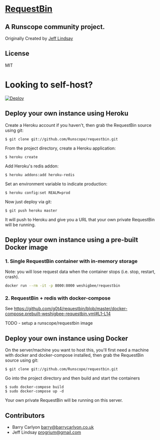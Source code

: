 # [RequestBin](http://requestb.in)
## A Runscope community project.

Originally Created by [Jeff Lindsay](http://progrium.com)

License
-------
MIT


Looking to self-host?
=====================

[![Deploy](https://www.herokucdn.com/deploy/button.png)](https://heroku.com/deploy)

## Deploy your own instance using Heroku
Create a Heroku account if you haven't, then grab the RequestBin source using git:

`$ git clone git://github.com/Runscope/requestbin.git`

From the project directory, create a Heroku application:

`$ heroku create`

Add Heroku's redis addon:

`$ heroku addons:add heroku-redis`

Set an environment variable to indicate production:

`$ heroku config:set REALM=prod`

Now just deploy via git:

`$ git push heroku master`

It will push to Heroku and give you a URL that your own private RequestBin will be running.

## Deploy your own instance using a pre-built Docker image

### 1. Single RequestBin container with in-memory storage

Note: you will lose request data when the container stops (i.e. stop, restart, crash).

```bash
docker run --rm -it -p 8000:8000 weshigbee/requestbin
```

### 2. RequestBin + redis with docker-compose

See https://github.com/g0t4/requestbin/blob/master/docker-compose.prebuilt-weshigbee-requestbin.yml#L1-L14

TODO - setup a runscope/requestbin image

## Deploy your own instance using Docker

On the server/machine you want to host this, you'll first need a machine with
docker and docker-compose installed, then grab the RequestBin source using git:

`$ git clone git://github.com/Runscope/requestbin.git`

Go into the project directory and then build and start the containers

```
$ sudo docker-compose build
$ sudo docker-compose up -d
```

Your own private RequestBin will be running on this server.


Contributors
------------
 * Barry Carlyon <barry@barrycarlyon.co.uk>
 * Jeff Lindsay <progrium@gmail.com>

